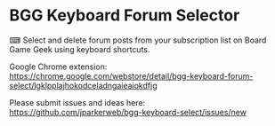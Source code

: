 # BGG Keyboard Forum Selector
⌨ Select and delete forum posts from your subscription list on Board Game Geek using keyboard shortcuts.

Google Chrome extension:  
https://chrome.google.com/webstore/detail/bgg-keyboard-forum-select/lgklpplajhokodceladngaieaiokdfjg

Please submit issues and ideas here:  
https://github.com/jparkerweb/bgg-keyboard-select/issues/new

